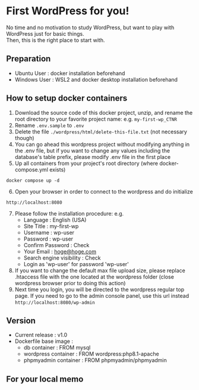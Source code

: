 # First WordPress for you!
No time and no motivation to study WordPress, but want to play with WordPress just for basic things.  
Then, this is the right place to start with.

## Preparation
* Ubuntu User : docker installation beforehand
* Windows User : WSL2 and docker desktop installation beforehand

## How to setup docker containers
1. Download the source code of this docker project, unzip, and rename the root directory to your favorite project name: e.g. `my-first-wp_CTNR`
2. Rename `.env.sample` to `.env`
3. Delete the file `./wordpress/html/delete-this-file.txt` (not necessary though)
4. You can go ahead this wordpress project without modifying anything in the .env file, but if you want to change any values including the database's table prefix, please modify .env file in the first place
5. Up all containers from your project's root directory (where docker-compose.yml exists)
```
docker compose up -d
```
6. Open your browser in order to connect to the wordpress and do initialize
```
http://localhost:8080
```
7. Please follow the installation procedure: e.g.
    * Language : English (USA)
    * Site Title : my-first-wp
    * Username : wp-user
    * Password : wp-user
    * Confirm Password : Check
    * Your Email : hoge@hoge.com
    * Search engine visibility : Check
    * Login as 'wp-user' for password 'wp-user'
8. If you want to change the default max file upload size, please replace .htaccess file with the one located at the wordpress folder (close wordpress browser prior to doing this action)
9. Next time you login, you will be directed to the wordpress regular top page. If you need to go to the admin console panel, use this url instead `http://localhost:8080/wp-admin`

## Version
* Current release : v1.0
* Dockerfile base image :
    * db container : FROM mysql
    * wordpress container : FROM wordpress:php8.1-apache
    * phpmyadmin container : FROM phpmyadmin/phpmyadmin 

## For your local memo
